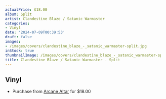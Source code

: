 ```yaml
---
actualPrice: $18.00
album: Split
artist: Clandestine Blaze / Satanic Warmaster
categories:
- Vinyl
date: '2024-07-09T00:39:53'
draft: false
images:
- /images/covers/clandestine_blaze_-_satanic_warmaster-split.jpg
inStock: true
thumbnailImage: /images/covers/clandestine_blaze_-_satanic_warmaster-split-thumb.jpg
title: Clandestine Blaze / Satanic Warmaster - Split
---
```


## Vinyl
* Purchase from [Arcane Altar](https://arcanealtar.bigcartel.com/product/clandestine-blaze-satanic-warmaster-split-12-lp) for $18.00
